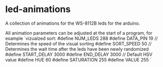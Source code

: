 # led-animations
A collection of animations for the WS-8112B leds for the arduino.

All animation parameters can be adjusted at the start of a program, for example
´vizualzed sort:
#define NUM_LEDS 288
#define DATA_PIN 19
// Determines the speed of the visual sorting
#define SORT_SPEED 50
// Determines the wait time after the leds have been newly randomized
#define START_DELAY 3000
#define END_DELAY 3000
// Default HSV value
#define HUE 60
#define SATURATION 255
#define VALUE 255
´